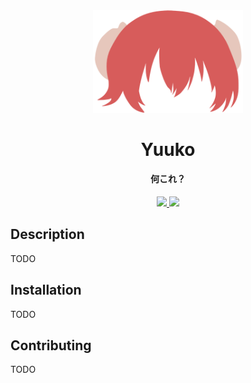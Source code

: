 <div align="center">
  <img src="docs/logo.png" width="240" alt="Yuuko Logo" />
  <h1>Yuuko</h1>
  <h4>何これ？</h4>
</div>

<div align="center">
  <a href="https://travis-ci.org/merefu/yuuko">
    <img src="https://img.shields.io/travis/merefu/yuuko?label=Travis%20CI&style=flat-square" />
  </a>
  <a href="https://coveralls.io/github/merefu/yuuko">
    <img src="https://img.shields.io/coveralls/github/merefu/yuuko?label=Coveralls&style=flat-square" />
  </a>
</div>

## Description
TODO

## Installation
TODO

## Contributing
TODO

